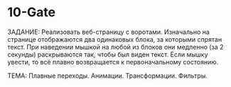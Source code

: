 # 10-Gate
ЗАДАНИЕ: Реализовать веб-страницу с воротами. Изначально на странице отображаются два одинаковых блока, за которыми спрятан текст. При наведении мышкой на любой из блоков они медленно (за 2 секунды) раскрываются так, чтобы был виден текст. Если мышку увести, то всё плавно возвращается к первоначальному состоянию. 

ТЕМА: Плавные переходы. Анимации. Трансформации. Фильтры.
